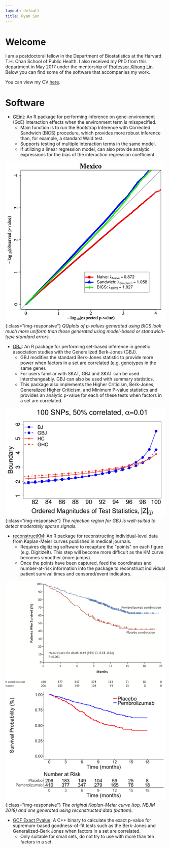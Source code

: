 ```yaml
---
layout: default
title: Ryan Sun
---
```


# Welcome

I am a postdoctoral fellow in the Department of Biostatistics at the Harvard T.H. Chan School of Public Health.
I also received my PhD from this department in May 2017 under the mentorship of [Professor Xihong Lin](https://content.sph.harvard.edu/xlin/).
Below you can find some of the software that accompanies my work.

You can view my CV [here]( {{https://ryanrsun.github.io}}/files/rsun_20190221.pdf ).

# Software
* [GEint](https://github.com/ryanrsun/GEint): An R package for performing inference on gene-environment (GxE) interaction
effects when the environment term is misspecified.
    * Main function is to run the Bootstrap Inference with Corrected Sandwich (BICS) procedure, which provides more
robust inference than, for example, a standard Wald test.
    * Supports testing of multiple interaction terms in the same model. 
    * If utilizing a linear regression model, can also provide analytic expressions for the bias of the interaction
regression coefficient.

![mexico_qqplot](/files/mexico_mdi.png){:class="img-responsive"}
   *QQplots of p-values generated using BICS look much more uniform than those generated using model-based or standwich-type standard errors.*

* [GBJ](https://github.com/ryanrsun/GBJ): An R package for performing set-based inference in genetic association studies with
the Generalized Berk-Jones (GBJ). 
    * GBJ modifies the standard Berk-Jones statistic to provide more power when factors in a set are correlated (e.g. genotypes in the same gene).
    * For users familiar with SKAT, GBJ and SKAT can be used interchangeably. GBJ can also be used with summary statistics.
    * This package also implements the Higher Criticism, Berk-Jones, Generalized Higher Criticism, and Minimum P-value statistics and provides an analytic 
p-value for each of these tests when factors in a set are correlated.   

![rej_regions](/files/rej_regions.png){:class="img-responsive"}
   *The rejection region for GBJ is well-suited to detect moderately sparse signals.*

* [reconstructKM](https://github.com/ryanrsun/reconstructKM): An R package for reconstructing individual-level data from Kaplan-Meier
curves published in medical journals.
    * Requires digitizing software to recapture the "points" on each figure (e.g. DigitizeIt). This step will become more difficult
as the KM curve becomes smoother (more jumps).
    * Once the points have been captured, feed the coordinates and number-at-risk information into the package to reconstruct
individual patient survival times and censored/event indicators.

![rej_regions](/files/two_KM.png){:class="img-responsive"}
   *The original Kaplan-Meier curve (top, NEJM 2018) and one generated using reconstructed data (bottom).*

* [GOF Exact Pvalue](https://github.com/ryanrsun/GOF_exact_pvalue): A C++ binary to calculate the exact p-value for supremum-based
goodness-of-fit tests such as the Berk-Jones and Generalized-Berk Jones when factors in a set are correlated. 
    * Only suitable for small sets, do not try to use with more than ten factors in a set.



